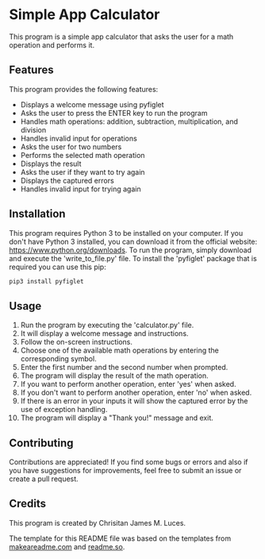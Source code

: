# Simple App Calculator
This program is a simple app calculator that asks the user for a math operation and performs it.

## Features
This program provides the following features:
- Displays a welcome message using pyfiglet
- Asks the user to press the ENTER key to run the program
- Handles math operations: addition, subtraction, multiplication, and division
- Handles invalid input for operations
- Asks the user for two numbers
- Performs the selected math operation
- Displays the result
- Asks the user if they want to try again
- Displays the captured errors
- Handles invalid input for trying again

## Installation
This program requires Python 3 to be installed on your computer. If you don't have Python 3 installed, you can download it from the official website: https://www.python.org/downloads. To run the program, simply download and execute the 'write_to_file.py' file. To install the 'pyfiglet' package that is required you can use this pip:

```bash
pip3 install pyfiglet
```

## Usage
1. Run the program by executing the 'calculator.py' file.
2. It will display a welcome message and instructions.
3. Follow the on-screen instructions.
4. Choose one of the available math operations by entering the corresponding symbol.
5. Enter the first number and the second number when prompted.
6. The program will display the result of the math operation.
7. If you want to perform another operation, enter 'yes' when asked.
8. If you don't want to perform another operation, enter 'no' when asked.
9. If there is an error in your inputs it will show the captured error by the use of exception handling.
10. The program will display a "Thank you!" message and exit.


## Contributing 
Contributions are appreciated! If you find some bugs or errors and also if you have suggestions for improvements, feel free to submit an issue or create a pull request.

## Credits
This program is created by Chrisitan James M. Luces.

The template for this README file was based on the templates from [makeareadme.com](https://www.makeareadme.com/) and [readme.so](https://readme.so/editor).
